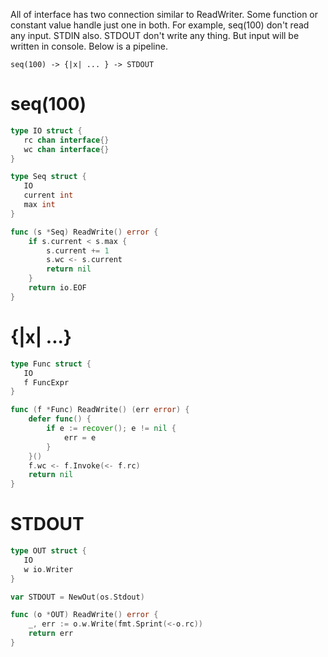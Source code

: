 All of interface has two connection similar to ReadWriter. Some function or
constant value handle just one in both. For example, seq(100) don't read any
input. STDIN also. STDOUT don't write any thing. But input will be written in
console. Below is a pipeline.

```
seq(100) -> {|x| ... } -> STDOUT
```

# seq(100)
```go
type IO struct {
   rc chan interface{}
   wc chan interface{}
}

type Seq struct {
   IO
   current int
   max int
}

func (s *Seq) ReadWrite() error {
    if s.current < s.max {
        s.current += 1
        s.wc <- s.current
        return nil
    }
    return io.EOF
}
```

# {|x| ...}
```go
type Func struct {
   IO
   f FuncExpr
}

func (f *Func) ReadWrite() (err error) {
    defer func() {
        if e := recover(); e != nil {
            err = e
        }
    }()
    f.wc <- f.Invoke(<- f.rc)
    return nil
}
```

# STDOUT
```go
type OUT struct {
   IO
   w io.Writer
}

var STDOUT = NewOut(os.Stdout)

func (o *OUT) ReadWrite() error {
    _, err := o.w.Write(fmt.Sprint(<-o.rc))
    return err
}
```
